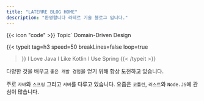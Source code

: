```yaml
---
title: "LATERRE BLOG HOME"
description: "환영합니다 라테르 기술 블로그 입니다."
---
```


<div class="flex px-4 py-2 mb-8 text-base rounded-md bg-primary-100 dark:bg-primary-900">
  <span class="flex items-center ltr:pr-3 rtl:pl-3 text-primary-400">
    {{< icon "code" >}}
  </span>
  <span class="flex items-center justify-between grow dark:text-neutral-300">
    <span class="prose dark:prose-invert typo-idx">Topic` Domain-Driven Design</span>
  </span>
</div>

{{< typeit
  tag=h3
  speed=50
  breakLines=false
  loop=true
>}}
I Love Java
I Like Kotlin
I Use Spring
{{< /typeit >}}

다양한 것을 배우고 `좋은 개발 경험`을 얻기 위해 항상 도전하고 있습니다.

주로 `자바`와 `스프링` 그리고 `서버`를 다루고 있습니다.
요즘은 `코틀린`, `러스트`와 `Node.JS`에 관심이 많습니다.